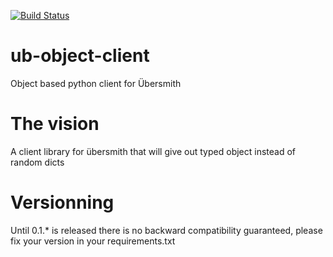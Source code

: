 [![Build Status](https://travis-ci.org/internap/ub-object-client.svg?branch=master)](https://travis-ci.org/internap/ub-object-client)

# ub-object-client
Object based python client for Übersmith

# The vision
A client library for übersmith that will give out typed object instead of random dicts

# Versionning
Until 0.1.* is released there is no backward compatibility guaranteed, please fix your
version in your requirements.txt
